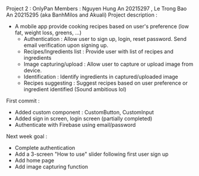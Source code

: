 Project 2 : OnlyPan 
Members : Nguyen Hung An 20215297 , Le Trong Bao An 20215295 (aka BanhMilos and Akuali) 
Project description :
- A mobile app provide cooking recipes based on user's preference (low fat, weight loss, greens, ...)
  + Authentication : Allow user to sign up, login, reset password. Send email verification upon signing up.
  + Recipes/Ingredients list : Provide user with list of recipes and ingredients
  + Image capturing/upload : Allow user to capture or upload image from device.
  + Identification : Identify ingredients in captured/uploaded image
  + Recipes suggesting : Suggest recipes based on user preference or ingredient identified
(Sound ambitious lol)

First commit : 
+ Added custom component : CustomButton, CustomInput
+ Added sign in screen, login screen (partially completed)
+ Authenticate with Firebase using email/password

Next week goal : 
+ Complete authentication
+ Add a 3-screen "How to use" slider following first user sign up
+ Add home page
+ Add image capturing function
